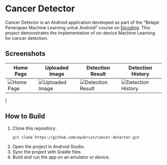 # Cancer Detector

Cancer Detector is an Android application developed as part of the "Belajar Penerapan Machine Learning untuk Android" course on [Dicoding](https://www.dicoding.com/academies/663/corridor). This project demonstrates the implementation of on-device Machine Learning for cancer detection.

## Screenshots

| Home Page | Uploaded Image | Detection Result | Detection History | 
|---------------|----------------|---------------|-------------------|
| ![Home Page](https://github.com/user-attachments/assets/ff646fcf-6352-4af2-b68f-10f53650a4bf) | ![Uploaded Image](https://github.com/user-attachments/assets/d6d62504-e869-4c73-a339-6a040e6c988a) | ![Detection Result](https://github.com/user-attachments/assets/3cef9c33-c253-4151-979d-a6cb1da85eb9) | ![Detection History](https://github.com/user-attachments/assets/44469320-4d91-4395-8068-d0bd5dda25aa)
 |

## How to Build

1. Clone this repository:
   ```bash
   git clone https://github.com/ayukrisn/cancer-detector.git
2. Open the project in Android Studio.
3. Sync the project with Gradle files.
4. Build and run the app on an emulator or device.

